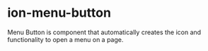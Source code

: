 # ion-menu-button

Menu Button is component that automatically creates the icon and functionality to open a menu on a page.

